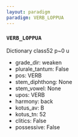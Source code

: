 ```yaml
---
layout: paradigm
paradigm: VERB_LOPPUA
---
```

### ` VERB_LOPPUA `

Dictionary class52 p~0 u
* grade_dir: weaken
* plurale_tantum: False
* pos: VERB
* stem_diphthong: None
* stem_vowel: None
* upos: VERB
* harmony: back
* kotus_av: B
* kotus_tn: 52
* clitics: False
* possessive: False
